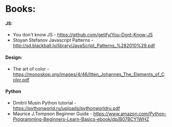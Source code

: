 # Books:

#### JS:

* You don't know JS - https://github.com/getify/You-Dont-Know-JS
* Stoyan Stefanov Javascript Patterns - http://sd.blackball.lv/library/JavaScript_Patterns_%282010%29.pdf


#### Design:

* The art of color - https://monoskop.org/images/4/46/Itten_Johannes_The_Elements_of_Color.pdf

#### Python
* Dmitrii Musin Python tutorial - https://pythonworld.ru/uploads/pythonworldru.pdf
* Maurice J.Tompson Beginner Guide - https://www.amazon.com/Python-Programming-Beginners-Learn-Basics-ebook/dp/B07BCY1WHZ

